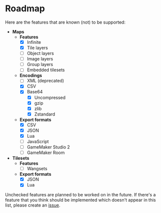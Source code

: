 # Roadmap

Here are the features that are known (not) to be supported:

- **Maps**
    - **Features**
        - [x] Infinite
        - [x] Tile layers
        - [ ] Object layers
        - [ ] Image layers
        - [ ] Group layers
        - [ ] Embedded tilesets
    - **Encodings**
        - [ ] XML (deprecated)
        - [x] CSV
        - [x] Base64
            - [x] Uncompressed
            - [x] gzip
            - [x] zlib
            - [x] Zstandard
    - **Export formats**
        - [x] CSV
        - [x] JSON
        - [x] Lua
        - [ ] JavaScript
        - [ ] GameMaker Studio 2
        - [ ] GameMaker Room
- **Tilesets**
    - **Features**
        - [ ] Wangsets
    - **Export formats**
        - [x] JSON
        - [x] Lua

Unchecked features are planned to be worked on in the future. If there's a feature that you think should be implemented which doesn't appear in this list, please create an [issue](https://github.com/victorbnl/tiled-export/issues).
